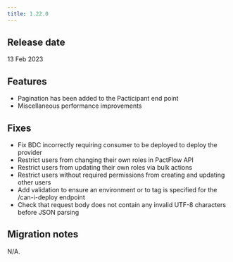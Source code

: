 ```yaml
---
title: 1.22.0
---
```


## Release date

13 Feb 2023

## Features

* Pagination has been added to the Pacticipant end point 
* Miscellaneous performance improvements 

## Fixes

* Fix BDC incorrectly requiring consumer to be deployed to deploy the provider
* Restrict users from changing their own roles in PactFlow API
* Restrict users from updating their own roles via bulk actions
* Restrict users without required permissions from creating and updating other users
* Add validation to ensure an environment or to tag is specified for the /can-i-deploy endpoint
* Check that request body does not contain any invalid UTF-8 characters before JSON parsing    


## Migration notes

N/A.